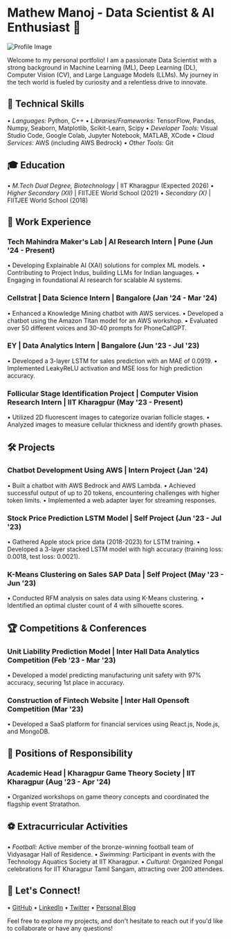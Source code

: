 # Mathew Manoj - Data Scientist & AI Enthusiast 🌟

![Profile Image](assets/profile.jpg)

Welcome to my personal portfolio! I am a passionate Data Scientist with a strong background in Machine Learning (ML), Deep Learning (DL), Computer Vision (CV), and Large Language Models (LLMs). My journey in the tech world is fueled by curiosity and a relentless drive to innovate.

## 🚀 Technical Skills
•⁠  ⁠*Languages:* Python, C++
•⁠  ⁠*Libraries/Frameworks:* TensorFlow, Pandas, Numpy, Seaborn, Matplotlib, Scikit-Learn, Scipy
•⁠  ⁠*Developer Tools:* Visual Studio Code, Google Colab, Jupyter Notebook, MATLAB, XCode
•⁠  ⁠*Cloud Services:* AWS (including AWS Bedrock)
•⁠  ⁠*Other Tools:* Git

## 🎓 Education
•⁠  ⁠*M.Tech Dual Degree, Biotechnology* | IIT Kharagpur (Expected 2026)
•⁠  ⁠*Higher Secondary (XII)* | FIITJEE World School (2021)
•⁠  ⁠*Secondary (X)* | FIITJEE World School (2018)

## 💼 Work Experience
### Tech Mahindra Maker's Lab | AI Research Intern | Pune (Jun '24 - Present)
•⁠  ⁠Developing Explainable AI (XAI) solutions for complex ML models.
•⁠  ⁠Contributing to Project Indus, building LLMs for Indian languages.
•⁠  ⁠Engaging in foundational AI research for scalable AI systems.

### Cellstrat | Data Science Intern | Bangalore (Jan '24 - Mar '24)
•⁠  ⁠Enhanced a Knowledge Mining chatbot with AWS services.
•⁠  ⁠Developed a chatbot using the Amazon Titan model for an AWS workshop.
•⁠  ⁠Evaluated over 50 different voices and 30-40 prompts for PhoneCallGPT.

### EY | Data Analytics Intern | Bangalore (Jun '23 - Jul '23)
•⁠  ⁠Developed a 3-layer LSTM for sales prediction with an MAE of 0.0919.
•⁠  ⁠Implemented LeakyReLU activation and MSE loss for high prediction accuracy.

### Follicular Stage Identification Project | Computer Vision Research Intern | IIT Kharagpur (May '23 - Present)
•⁠  ⁠Utilized 2D fluorescent images to categorize ovarian follicle stages.
•⁠  ⁠Analyzed images to measure cellular thickness and identify growth phases.

## 🛠️ Projects
### Chatbot Development Using AWS | Intern Project (Jan '24)
•⁠  ⁠Built a chatbot with AWS Bedrock and AWS Lambda.
•⁠  ⁠Achieved successful output of up to 20 tokens, encountering challenges with higher token limits.
•⁠  ⁠Implemented a web adapter layer for streaming responses.

### Stock Price Prediction LSTM Model | Self Project (Jun '23 - Jul '23)
•⁠  ⁠Gathered Apple stock price data (2018-2023) for LSTM training.
•⁠  ⁠Developed a 3-layer stacked LSTM model with high accuracy (training loss: 0.0018, test loss: 0.0021).

### K-Means Clustering on Sales SAP Data | Self Project (May '23 - Jun '23)
•⁠  ⁠Conducted RFM analysis on sales data using K-Means clustering.
•⁠  ⁠Identified an optimal cluster count of 4 with silhouette scores.

## 🏆 Competitions & Conferences
### Unit Liability Prediction Model | Inter Hall Data Analytics Competition (Feb '23 - Mar '23)
•⁠  ⁠Developed a model predicting manufacturing unit safety with 97% accuracy, securing 1st place in accuracy.

### Construction of Fintech Website | Inter Hall Opensoft Competition (Mar '23)
•⁠  ⁠Developed a SaaS platform for financial services using React.js, Node.js, and MongoDB.

## 🏅 Positions of Responsibility
### Academic Head | Kharagpur Game Theory Society | IIT Kharagpur (Aug '23 - Apr '24)
•⁠  ⁠Organized workshops on game theory concepts and coordinated the flagship event Stratathon.

## ⚽ Extracurricular Activities
•⁠  ⁠*Football:* Active member of the bronze-winning football team of Vidyasagar Hall of Residence.
•⁠  ⁠*Swimming:* Participant in events with the Technology Aquatics Society at IIT Kharagpur.
•⁠  ⁠*Cultural:* Organized Pongal celebrations for IIT Kharagpur Tamil Sangam, attracting over 200 attendees.

## 🔗 Let's Connect!
•⁠  ⁠[GitHub](https://github.com/mathew-2)
•⁠  ⁠[LinkedIn](https://www.linkedin.com/in/mathewmanoj)
•⁠  ⁠[Twitter](https://twitter.com/mathewmanoj)
•⁠  ⁠[Personal Blog](https://medium.com/@mathewmanoj)

Feel free to explore my projects, and don't hesitate to reach out if you'd like to collaborate or have any questions!
